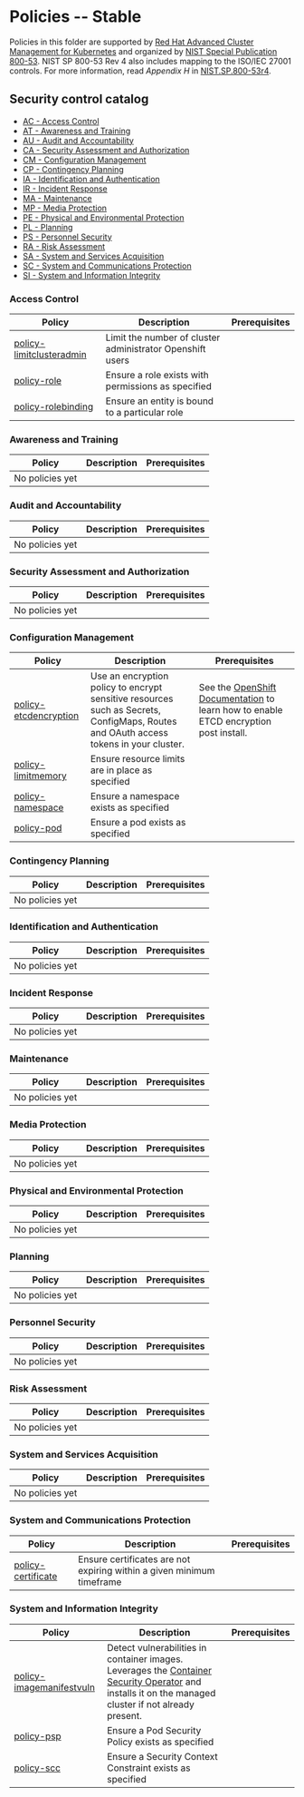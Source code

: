 # Policies -- Stable
Policies in this folder are supported by [Red Hat Advanced Cluster Management for Kubernetes](https://www.redhat.com/en/technologies/management/advanced-cluster-management) and organized by [NIST Special Publication 800-53](https://nvd.nist.gov/800-53). NIST SP 800-53 Rev 4 also includes mapping to the ISO/IEC 27001 controls. For more information, read _Appendix H_ in [NIST.SP.800-53r4](https://nvlpubs.nist.gov/nistpubs/SpecialPublications/NIST.SP.800-53r4.pdf).

## Security control catalog

- [AC - Access Control](#access-control)
- [AT - Awareness and Training](#awareness-and-training)
- [AU - Audit and Accountability](#audit-and-accountability)
- [CA - Security Assessment and Authorization](#security-assessment-and-authorization)
- [CM - Configuration Management](#configuration-management)
- [CP - Contingency Planning](#contingency-planning)
- [IA - Identification and Authentication](#identification-and-authentication)
- [IR - Incident Response](#incident-response)
- [MA - Maintenance](#maintenance)
- [MP - Media Protection](#media-protection)
- [PE - Physical and Environmental Protection](#physical-and-environmental-protection)
- [PL - Planning](#planning)
- [PS - Personnel Security](#personnel-security)
- [RA - Risk Assessment](#risk-assessment)
- [SA - System and Services Acquisition](#system-and-services-acquisition)
- [SC - System and Communications Protection](#system-and-communications-protection)
- [SI - System and Information Integrity](#system-and-information-integrity)

### Access Control

Policy  | Description | Prerequisites
------- | ----------- | -------------
[policy-limitclusteradmin](./AC-Access-Control/policy-limitclusteradmin.yaml) | Limit the number of cluster administrator Openshift users |
[policy-role](./AC-Access-Control/policy-role.yaml) | Ensure a role exists with permissions as specified |
[policy-rolebinding](./AC-Access-Control/policy-rolebinding.yaml) | Ensure an entity is bound to a particular role |

### Awareness and Training

Policy  | Description | Prerequisites
------- | ----------- | -------------
No policies yet       |  | 

### Audit and Accountability

Policy  | Description | Prerequisites
------- | ----------- | -------------
No policies yet       |  | 

### Security Assessment and Authorization

Policy  | Description | Prerequisites
------- | ----------- | -------------
No policies yet       |  | 

### Configuration Management

Policy  | Description | Prerequisites
------- | ----------- | -------------
[policy-etcdencryption](./CM-Configuration-Management/policy-etcdencryption.yaml) | Use an encryption policy to encrypt sensitive resources such as Secrets, ConfigMaps, Routes and OAuth access tokens in your cluster.  | See the [OpenShift Documentation](https://access.redhat.com/documentation/en-us/openshift_container_platform/4.5/html/security/encrypting-etcd#enabling-etcd-encryption_encrypting-etcd) to learn how to enable ETCD encryption post install.
[policy-limitmemory](./CM-Configuration-Management/policy-limitmemory.yaml) | Ensure resource limits are in place as specified |
[policy-namespace](./CM-Configuration-Management/policy-namespace.yaml) | Ensure a namespace exists as specified |
[policy-pod](./CM-Configuration-Management/policy-pod.yaml) | Ensure a pod exists as specified |

### Contingency Planning

Policy  | Description | Prerequisites
------- | ----------- | -------------
No policies yet       |  | 

### Identification and Authentication

Policy  | Description | Prerequisites
------- | ----------- | -------------
No policies yet       |  | 

### Incident Response

Policy  | Description | Prerequisites
------- | ----------- | -------------
No policies yet       |  | 

### Maintenance

Policy  | Description | Prerequisites
------- | ----------- | -------------
No policies yet       |  | 

### Media Protection

Policy  | Description | Prerequisites
------- | ----------- | -------------
No policies yet       |  | 

### Physical and Environmental Protection

Policy  | Description | Prerequisites
------- | ----------- | -------------
No policies yet       |  | 

### Planning

Policy  | Description | Prerequisites
------- | ----------- | -------------
No policies yet       |  | 

### Personnel Security

Policy  | Description | Prerequisites
------- | ----------- | -------------
No policies yet       |  | 

### Risk Assessment

Policy  | Description | Prerequisites
------- | ----------- | -------------
No policies yet       |  | 

### System and Services Acquisition

Policy  | Description | Prerequisites
------- | ----------- | -------------
No policies yet       |  | 

### System and Communications Protection

Policy  | Description | Prerequisites
------- | ----------- | -------------
[policy-certificate](./SC-System-and-Communications-Protection/policy-certificate.yaml) | Ensure certificates are not expiring within a given minimum timeframe |

### System and Information Integrity

Policy  | Description | Prerequisites
------- | ----------- | -------------
[policy-imagemanifestvuln](./SI-System-and-Information-Integrity/policy-imagemanifestvuln.yaml) | Detect vulnerabilities in container images. Leverages the [Container Security Operator](https://github.com/quay/container-security-operator) and installs it on the managed cluster if not already present. |
[policy-psp](./SI-System-and-Information-Integrity/policy-psp.yaml) | Ensure a Pod Security Policy exists as specified |
[policy-scc](./SI-System-and-Information-Integrity/policy-scc.yaml) | Ensure a Security Context Constraint exists as specified |
